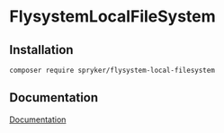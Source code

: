 # FlysystemLocalFileSystem

## Installation

```
composer require spryker/flysystem-local-filesystem
```

## Documentation

[Documentation](https://spryker.github.io)
